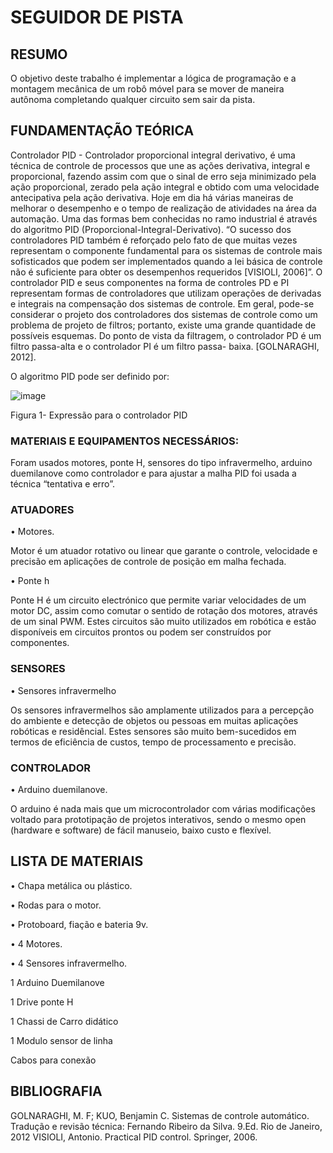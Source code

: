 # SEGUIDOR DE PISTA


## RESUMO

O objetivo deste trabalho é implementar a lógica de programação e a montagem mecânica de um robô móvel para se mover de maneira autônoma completando qualquer circuito sem sair da pista.

## FUNDAMENTAÇÃO TEÓRICA

Controlador PID - Controlador proporcional integral derivativo, é uma técnica de controle de processos que une as ações derivativa, integral e proporcional, fazendo assim com que o sinal de erro seja minimizado pela ação proporcional, zerado pela ação integral e obtido com uma velocidade antecipativa pela ação derivativa.
Hoje em dia há várias maneiras de melhorar o desempenho e o tempo de realização de atividades na área da automação. Uma das formas bem conhecidas no ramo industrial é através do algoritmo PID (Proporcional-Integral-Derivativo). “O sucesso dos controladores PID também é reforçado pelo fato de que muitas vezes representam o componente fundamental para os sistemas de controle mais sofisticados que podem ser implementados quando a lei básica de controle não é suficiente para obter os desempenhos requeridos [VISIOLI, 2006]”.
O controlador PID e seus componentes na forma de controles PD e PI representam formas de controladores que utilizam operações de derivadas e integrais na compensação dos sistemas de controle. Em geral, pode-se considerar o projeto dos controladores dos sistemas de controle como um problema de projeto de filtros; portanto, existe uma grande quantidade de possíveis esquemas. Do ponto de vista da filtragem, o controlador PD é um filtro passa-alta e o controlador PI é um filtro passa- baixa. [GOLNARAGHI, 2012].



O algoritmo PID pode ser definido por:

![image](https://user-images.githubusercontent.com/32208559/33318226-1a7998e0-d421-11e7-9aaf-709a7f0278fa.png)

Figura 1- Expressão para o controlador PID

### MATERIAIS E EQUIPAMENTOS NECESSÁRIOS:

Foram usados motores, ponte H, sensores do tipo infravermelho, arduino duemilanove como controlador e para ajustar a malha PID foi usada a técnica “tentativa e erro”.

### ATUADORES

• Motores.
 
 Motor é um atuador rotativo ou linear que garante o controle, velocidade e precisão
em aplicações de controle de posição em malha fechada.

• Ponte h
 
 Ponte H é um circuito electrónico que permite variar velocidades de um motor DC,
assim como comutar o sentido de rotação dos motores, através de um sinal PWM. Estes
circuitos são muito utilizados em robótica e estão disponíveis em circuitos prontos ou
podem ser construídos por componentes.

### SENSORES

• Sensores infravermelho
 
 Os sensores infravermelhos são amplamente utilizados para a percepção do ambiente
e detecção de objetos ou pessoas em muitas aplicações robóticas e residêncial. Estes
sensores são muito bem-sucedidos em termos de eficiência de custos, tempo de
processamento e precisão.

### CONTROLADOR

• Arduino duemilanove.
 
 O arduino é nada mais que um microcontrolador com várias modificações voltado
para prototipação de projetos interativos, sendo o mesmo open (hardware e software) de
fácil manuseio, baixo custo e flexível.

## LISTA DE MATERIAIS

• Chapa metálica ou plástico.

• Rodas para o motor.

• Protoboard, fiação e bateria 9v.

• 4 Motores.

• 4 Sensores infravermelho.

1 Arduino Duemilanove

1 Drive ponte H

1 Chassi de Carro didático

1 Modulo sensor de linha

Cabos para conexão


## BIBLIOGRAFIA

GOLNARAGHI, M. F; KUO, Benjamin C. Sistemas de controle automático. Tradução e revisão técnica: Fernando Ribeiro da Silva.  9.Ed. Rio de Janeiro, 2012
VISIOLI, Antonio. Practical PID control. Springer, 2006.







